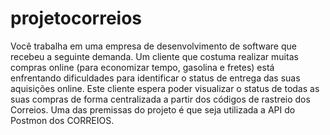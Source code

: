 # projetocorreios
Você trabalha em uma empresa de desenvolvimento de software que recebeu a seguinte demanda. Um cliente que costuma realizar muitas compras online (para economizar tempo, gasolina e fretes) está enfrentando dificuldades para identificar o status de entrega das suas aquisições online. Este cliente espera poder visualizar o status de todas as suas compras de forma centralizada a partir dos códigos de rastreio dos Correios. Uma das premissas do projeto é que seja utilizada a API do Postmon dos CORREIOS.
